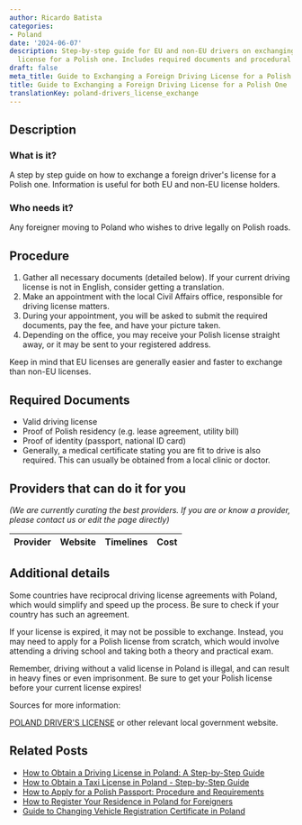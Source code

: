```yaml
---
author: Ricardo Batista
categories:
- Poland
date: '2024-06-07'
description: Step-by-step guide for EU and non-EU drivers on exchanging a foreign
  license for a Polish one. Includes required documents and procedural details.
draft: false
meta_title: Guide to Exchanging a Foreign Driving License for a Polish One
title: Guide to Exchanging a Foreign Driving License for a Polish One
translationKey: poland-drivers_license_exchange
---
```


## Description
### What is it?
A step by step guide on how to exchange a foreign driver's license for a Polish one. Information is useful for both EU and non-EU license holders. 

### Who needs it?
Any foreigner moving to Poland who wishes to drive legally on Polish roads.

## Procedure

1. Gather all necessary documents (detailed below). If your current driving license is not in English, consider getting a translation.
2. Make an appointment with the local Civil Affairs office, responsible for driving license matters.
3. During your appointment, you will be asked to submit the required documents, pay the fee, and have your picture taken.
4. Depending on the office, you may receive your Polish license straight away, or it may be sent to your registered address.

Keep in mind that EU licenses are generally easier and faster to exchange than non-EU licenses.

## Required Documents

- Valid driving license
- Proof of Polish residency (e.g. lease agreement, utility bill)
- Proof of identity (passport, national ID card)
- Generally, a medical certificate stating you are fit to drive is also required. This can usually be obtained from a local clinic or doctor.

## Providers that can do it for you

_(We are currently curating the best providers. If you are or know a provider, please contact us or edit the page directly)_

| Provider        |     Website     |     Timelines    |       Cost      |
| :-------------: | :-------------: |  :-------------: | :-------------: |

## Additional details
Some countries have reciprocal driving license agreements with Poland, which would simplify and speed up the process. Be sure to check if your country has such an agreement. 

If your license is expired, it may not be possible to exchange. Instead, you may need to apply for a Polish license from scratch, which would involve attending a driving school and taking both a theory and practical exam.

Remember, driving without a valid license in Poland is illegal, and can result in heavy fines or even imprisonment. Be sure to get your Polish license before your current license expires! 

Sources for more information:

[POLAND DRIVER'S LICENSE](http://www.rightservice.gov.lb/rightservice/Pages/RSHome.aspx?langId=1) or other relevant local government website.
## Related Posts

- [How to Obtain a Driving License in Poland: A Step-by-Step Guide](https://tramitit.com/guides/poland/driving_license/)
- [How to Obtain a Taxi License in Poland - Step-by-Step Guide](https://tramitit.com/guides/poland/taxi_license/)
- [How to Apply for a Polish Passport: Procedure and Requirements](https://tramitit.com/guides/poland/passport/)
- [How to Register Your Residence in Poland for Foreigners](https://tramitit.com/guides/poland/registering_the_residence_of_a_foreigner/)
- [Guide to Changing Vehicle Registration Certificate in Poland](https://tramitit.com/guides/poland/change_of_registration_certificate/)